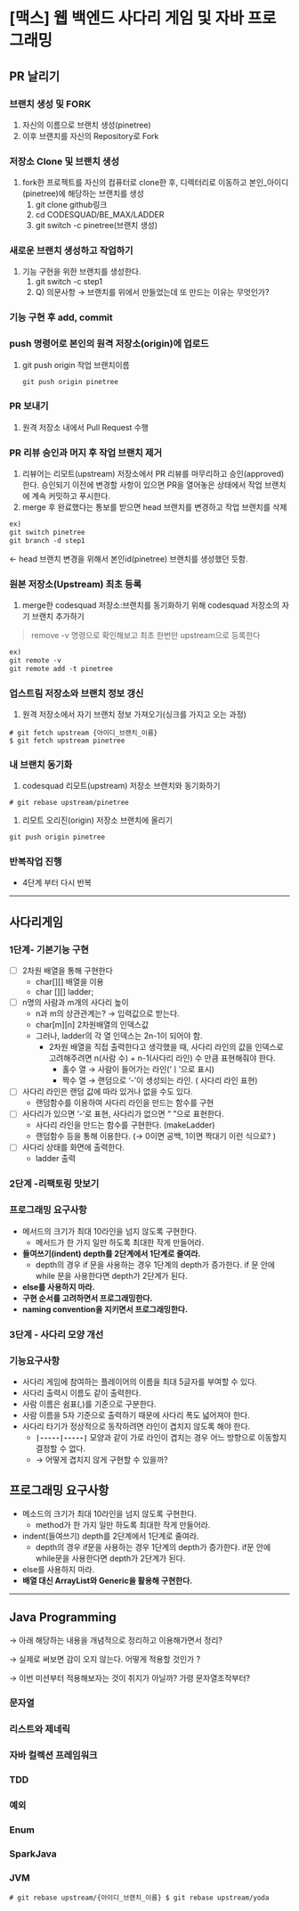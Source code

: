 # [맥스] 웹 백엔드 사다리 게임 및 자바 프로그래밍

## PR 날리기

### 브랜치 생성 및 FORK

1. 자신의 이름으로 브랜치 생성(pinetree)
2. 이후 브랜치를 자신의 Repository로 Fork

### 저장소 Clone 및 브랜치 생성

1. fork한 프로젝트를 자신의 컴퓨터로 clone한 후, 디렉터리로 이동하고 본인_아이디(pinetree)에 해당하는 브랜치를 생성
    1. git clone github링크
    2. cd CODESQUAD/BE_MAX/LADDER
    3. git switch -c pinetree(브랜치 생성)

### 새로운 브랜치 생성하고 작업하기

1. 기능 구현을 위한 브랜치를 생성한다.
    1. git switch -c step1
    2. Q) 의문사항 → 브랜치를 위에서 만들었는데 또 만드는 이유는 무엇인가?

### 기능 구현 후 add, commit

### push 명령어로 본인의 원격 저장소(origin)에 업로드

1. git push origin 작업 브랜치이름

    ```markdown
    git push origin pinetree
    
    ```


### PR 보내기

1. 원격 저장소 내에서 Pull Request 수행

### PR 리뷰 승인과 머지 후 작업 브랜치 제거

1. 리뷰어는 리모트(upstream) 저장소에서 PR 리뷰를 마무리하고 승인(approved)한다. 승인되기 이전에 변경할 사항이 있으면 PR을 열어놓은 상태에서 작업 브랜치에 계속 커밋하고 푸시한다.
2. merge 후 완료했다는 통보를 받으면 head 브랜치를 변경하고 작업 브랜치를 삭제

```markdown
ex)
git switch pinetree
git branch -d step1
```

← head 브랜치 변경을 위해서 본인id(pinetree) 브랜치를 생성했던 듯함.

### 원본 저장소(Upstream) 최초 등록

1. merge한 codesquad 저장소:브랜치를 동기화하기 위해 codesquad 저장소의 자기 브랜치 추가하기

> remove -v 명령으로 확인해보고 최초 한번만 upstream으로 등록한다
>

```markdown
ex)
git remote -v
git remote add -t pinetree

```

### 업스트림 저장소와 브랜치 정보 갱신

1. 원격 저장소에서 자기 브랜치 정보 가져오기(싱크를 가지고 오는 과정)

```
# git fetch upstream {아이디_브랜치_이름}
$ git fetch upstream pinetree
```

### 내 브랜치 동기화

1. codesquad 리모트(upstream) 저장소 브랜치와 동기화하기

```
# git rebase upstream/pinetree
```

1. 리모트 오리진(origin) 저장소 브랜치에 올리기

```markdown
git push origin pinetree
```

### 반복작업 진행

- 4단계 부터 다시 반복

---

## 사다리게임

### 1단계- 기본기능 구현

- [ ]  2차원 배열을 통해 구현한다
    - char[][] 배열을 이용
    - char [][] ladder;
- [ ]  n명의 사람과 m개의 사다리 높이
    - n과 m의 상관관계는? → 입력값으로 받는다.
    - char[m][n] 2차원배열의 인덱스값
    - 그러나, ladder의 각 열 인덱스는 2n-1이 되어야 함.
        - 2차원 배열을 직접 출력한다고 생각했을 때, 사다리 라인의 값을 인덱스로 고려해주려면
          n(사람 수) + n-1(사다리 라인) 수 만큼 표현해줘야 한다.
            - 홀수 열 → 사람이 들어가는 라인(’ㅣ’으로 표시)
            - 짝수 열 → 랜덤으로 ‘-’이 생성되는 라인. ( 사다리 라인 표현)
- [ ]  사다리 라인은 랜덤 값에 따라 있거나 없을 수도 있다.
    - 랜덤함수를 이용하여 사다리 라인을 만드는 함수를 구현
- [ ]  사다리가 있으면 ‘-’로 표현, 사다리가 없으면 “ ”으로 표현한다.
    - 사다리 라인을 만드는 함수를 구현한다. (makeLadder)
    - 랜덤함수 등을 통해 이용한다. (→ 0이면 공백, 1이면 짝대기 이런 식으로? )
- [ ]  사다리 상태를 화면에 출력한다.
    - ladder 출력

### 2단계 -리팩토링 맛보기

### 프로그래밍 요구사항

- 메서드의 크기가 최대 10라인을 넘지 않도록 구현한다.
    - 메서드가 한 가지 일만 하도록 최대한 작게 만들어라.
- **들여쓰기(indent) depth를 2단계에서 1단계로 줄여라.**
    - depth의 경우 if 문을 사용하는 경우 1단계의 depth가 증가한다. if 문 안에 while 문을 사용한다면 depth가 2단계가 된다.
- **else를 사용하지 마라.**
- **구현 순서를 고려하면서 프로그래밍한다.**
- **naming convention을 지키면서 프로그래밍한다.**

### 3단계 - 사다리 모양 개선

### 기능요구사항

- 사다리 게임에 참여하는 플레이어의 이름을 최대 5글자를 부여할 수 있다.
- 사다리 출력시 이름도 같이 출력한다.
- 사람 이름은 쉼표(,)를 기준으로 구분한다.
- 사람 이름을 5자 기준으로 출력하기 때문에 사다리 폭도 넓어져야 한다.
- 사다리 타기가 정상적으로 동작하려면 라인이 겹치지 않도록 해야 한다.
    - **`|-----|-----|`** 모양과 같이 가로 라인이 겹치는 경우 어느 방향으로 이동할지 결정할 수 없다.
    - → 어떻게 겹치지 않게 구현할 수 있을까?

## **프로그래밍 요구사항**

- 메소드의 크기가 최대 10라인을 넘지 않도록 구현한다.
    - method가 한 가지 일만 하도록 최대한 작게 만들어라.
- indent(들여쓰기) depth를 2단계에서 1단계로 줄여라.
    - depth의 경우 if문을 사용하는 경우 1단계의 depth가 증가한다. if문 안에 while문을 사용한다면 depth가 2단계가 된다.
- else를 사용하지 마라.
- **배열 대신 ArrayList와 Generic을 활용해 구현한다.**

---

## Java Programming

→ 아래 해당하는 내용을 개념적으로 정리하고 이용해가면서 정리?

→ 실제로 써보면 감이 오지 않는다. 어떻게 적용할 것인가 ?

→ 이번 미션부터 적용해보자는 것이 취지가 아닐까? 가령 문자열조작부터?

### 문자열

### 리스트와 제네릭

### 자바 컬렉션 프레임워크

### TDD

### 예외

### Enum

### SparkJava

### JVM

`# git rebase upstream/{아이디_브랜치_이름}
$ git rebase upstream/yoda`